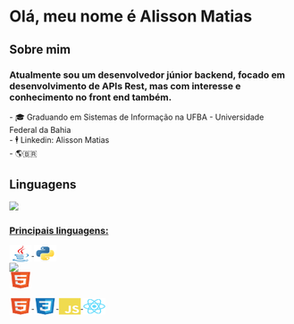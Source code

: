 <h1>Olá, meu nome é Alisson Matias</h1>

<h2>Sobre mim</h2>
  <h3>Atualmente sou um desenvolvedor júnior backend, focado em desenvolvimento de APIs Rest, mas com interesse e conhecimento no front end também.</h3> 
  -  🎓 Graduando em Sistemas de Informação na <a href="https://www.ufba.br" target="_blank" style="text-decoration: none; color: inherit">UFBA</a> - Universidade Federal da Bahia <br>
  -  🕴 Linkedin: <a href="https://www.linkedin.com/in/alisson-matias" target="_blank" style="text-decoration: none; color: inherit">Alisson Matias</a> <br>
  -  🌎🇧🇷
<h2>Linguagens</h2>
  <div align="left">
    <a href="https://github.com/Alissonmds00">
    <!-- <img height="145em" src="https://github-readme-stats.vercel.app/api?username=Alissonmds00&show_icons=true&theme=radical&include_all_commits=true&count_private=true"/> -->
    <img height="160em" src="https://github-readme-stats.vercel.app/api/top-langs/?username=Alissonmds00&layout=compact&langs_count=8&theme=radical"/>
  </div>
  <h3>Principais linguagens:</h3>
  <div class= "principais-linguagens" style="display: inline_block">
    <img align="center" height="30" width="40" src="https://raw.githubusercontent.com/devicons/devicon/master/icons/java/java-original.svg">
    <img align="center" height="30" width="40" src="https://raw.githubusercontent.com/devicons/devicon/master/icons/python/python-original.svg">
</div>
  <div class="frameworks">
    <img align="center" src="https://cdn.jsdelivr.net/gh/devicons/devicon@latest/icons/spring/spring-original.svg" />
  </div>
      <img align="center" alt="Alisson-HTML" height="30" width="40" src="https://raw.githubusercontent.com/devicons/devicon/master/icons/html5/html5-original.svg">
  </div>
  <div style="display: inline_block"><br>
  <img align="center" alt="Alisson-HTML" height="30" width="40" src="https://raw.githubusercontent.com/devicons/devicon/master/icons/html5/html5-original.svg">
  <img align="center" alt="Alisson-CSS" height="30" width="40" src="https://raw.githubusercontent.com/devicons/devicon/master/icons/css3/css3-original.svg">
  <img align="center" alt="Alisson-js" height="30" width="40" src="https://raw.githubusercontent.com/devicons/devicon/master/icons/javascript/javascript-plain.svg">


  <img align="center" alt="Alisson-Python" height="30" width="40" src="https://raw.githubusercontent.com/devicons/devicon/master/icons/react/react-original.svg">
  </div>
  

  
